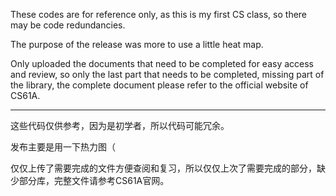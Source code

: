 These codes are for reference only, as this is my first CS class, so there may be code redundancies.

The purpose of the release was more to use a little heat map.

Only uploaded the documents that need to be completed for easy access and review, so only the last part that needs to be completed, missing part of the library, the complete document please refer to the official website of CS61A.

___

这些代码仅供参考，因为是初学者，所以代码可能冗余。

发布主要是用一下热力图（

仅仅上传了需要完成的文件方便查阅和复习，所以仅仅上次了需要完成的部分，缺少部分库，完整文件请参考CS61A官网。
